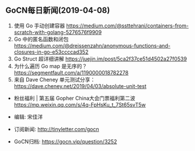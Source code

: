 ## GoCN每日新闻(2019-04-08)

1. 使用 Go 手动创建容器 https://medium.com/@ssttehrani/containers-from-scratch-with-golang-5276576f9909
2. Go 中的匿名函数和闭包 https://medium.com/@dreissenzahn/anonymous-functions-and-closures-in-go-e53ccccad352
3. Go Struct 超详细讲解 https://juejin.im/post/5ca2f37ce51d4502a27f0539
4. 为什么遍历 Go map 是无序的？ https://segmentfault.com/a/1190000018782278
5. 来自 Dave Cheney 单元测试分享： https://dave.cheney.net/2019/04/03/absolute-unit-test

- 粉丝福利 | 第五届 Gopher China大会门票福利第二波 https://mp.weixin.qq.com/s/4q-FpHsKu_t_7St65svT5w

- 编辑: 宋佳洋
- 订阅新闻: http://tinyletter.com/gocn
- GoCN归档: https://gocn.vip/question/3252
